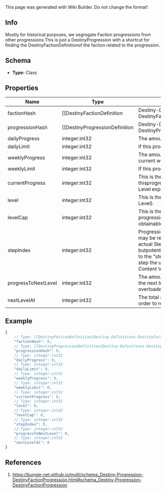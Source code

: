 <span class="wiki-builder">This page was generated with Wiki Builder. Do not change the format!</span>

## Info
Mostly for historical purposes, we segregate Faction progressions from other progressions.This is just a DestinyProgression with a shortcut for finding the DestinyFactionDefinitionof the faction related to the progression.

## Schema
* **Type:** Class

## Properties
Name | Type | Description
---- | ---- | -----------
factionHash | [[DestinyFactionDefinition|Destiny-Definitions-DestinyFactionDefinition]]:ManifestDefinition:integer:uint32 | The hash identifier of the Faction related to this progression.  Use it to look up the DestinyFactionDefinitionfor more rendering info.
progressionHash | [[DestinyProgressionDefinition|Destiny-Definitions-DestinyProgressionDefinition]]:ManifestDefinition:integer:uint32 | The hash identifier of the Progression in question.  Use it to look up the DestinyProgressionDefinition in static data.
dailyProgress | integer:int32 | The amount of progress earned today for this progression.
dailyLimit | integer:int32 | If this progression has a daily limit, this is that limit.
weeklyProgress | integer:int32 | The amount of progress earned toward this progression in the current week.
weeklyLimit | integer:int32 | If this progression has a weekly limit, this is that limit.
currentProgress | integer:int32 | This is the total amount of progress obtained overall for thisprogression (for instance, the total amount of Character Level experience earned)
level | integer:int32 | This is the level of the progression (for instance, the Character Level).
levelCap | integer:int32 | This is the maximum possible level you can achieve for this progression (for example, the maximumcharacter level obtainable)
stepIndex | integer:int32 | Progressions define their levels in &quot;steps&quot;.  Since the last step may be repeatable, the user maybe at a higher level than the actual Step achieved in the progression.  Not necessarily useful, butpotentially interesting for those cruising the API.  Relate this to the &quot;steps&quot; property of the DestinyProgressionto see which step the user is on, if you care about that.  (Note that this is Content Version dependent sinceit refers to indexes.)
progressToNextLevel | integer:int32 | The amount of progression (i.e. &quot;Experience&quot;) needed to reach the next level of this Progression.Jeez, progression is such an overloaded word.
nextLevelAt | integer:int32 | The total amount of progression (i.e. &quot;Experience&quot;) needed in order to reach the next level.

## Example
```javascript
{
    // Type: [[DestinyFactionDefinition|Destiny-Definitions-DestinyFactionDefinition]]:ManifestDefinition:integer:uint32
    "factionHash": 0,
    // Type: [[DestinyProgressionDefinition|Destiny-Definitions-DestinyProgressionDefinition]]:ManifestDefinition:integer:uint32
    "progressionHash": 0,
    // Type: integer:int32
    "dailyProgress": 0,
    // Type: integer:int32
    "dailyLimit": 0,
    // Type: integer:int32
    "weeklyProgress": 0,
    // Type: integer:int32
    "weeklyLimit": 0,
    // Type: integer:int32
    "currentProgress": 0,
    // Type: integer:int32
    "level": 0,
    // Type: integer:int32
    "levelCap": 0,
    // Type: integer:int32
    "stepIndex": 0,
    // Type: integer:int32
    "progressToNextLevel": 0,
    // Type: integer:int32
    "nextLevelAt": 0
}

```

## References
1. https://bungie-net.github.io/multi/schema_Destiny-Progression-DestinyFactionProgression.html#schema_Destiny-Progression-DestinyFactionProgression
